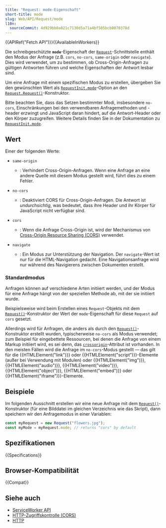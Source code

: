 ```yaml
---
title: "Request: mode-Eigenschaft"
short-title: mode
slug: Web/API/Request/mode
l10n:
  sourceCommit: 4d929bb0a021c7130d5a71a4bf505bcb8070378d
---
```


{{APIRef("Fetch API")}}{{AvailableInWorkers}}

Die schreibgeschützte **`mode`**-Eigenschaft der [`Request`](/de/docs/Web/API/Request)-Schnittstelle enthält den Modus der Anfrage (z.B. `cors`, `no-cors`, `same-origin` oder `navigate`). Dies wird verwendet, um zu bestimmen, ob Cross-Origin-Anfragen zu gültigen Antworten führen und welche Eigenschaften der Antwort lesbar sind.

Um eine Anfrage mit einem spezifischen Modus zu erstellen, übergeben Sie den gewünschten Wert als [`RequestInit.mode`](/de/docs/Web/API/RequestInit#mode)-Option an den [`Request.Request()`](/de/docs/Web/API/Request/Request)-Konstruktor.

Bitte beachten Sie, dass das Setzen bestimmter Modi, insbesondere `no-cors`, Einschränkungen bei den verwendbaren Anfragemethoden und -header erzwingt und JavaScript daran hindert, auf die Antwort-Header oder den Körper zuzugreifen. Weitere Details finden Sie in der Dokumentation zu [`RequestInit.mode`](/de/docs/Web/API/RequestInit#mode).

## Wert

Einer der folgenden Werte:

- `same-origin`

  - : Verhindert Cross-Origin-Anfragen. Wenn eine Anfrage an eine andere Quelle mit diesem Modus gestellt wird, führt dies zu einem Fehler.

- `no-cors`

  - : Deaktiviert CORS für Cross-Origin-Anfragen. Die Antwort ist _undurchsichtig_, was bedeutet, dass ihre Header und ihr Körper für JavaScript nicht verfügbar sind.

- `cors`

  - : Wenn die Anfrage Cross-Origin ist, wird der Mechanismus von [Cross-Origin Resource Sharing (CORS)](/de/docs/Web/HTTP/Guides/CORS) verwendet.

- `navigate`

  - : Ein Modus zur Unterstützung der Navigation. Der `navigate`-Wert ist nur für die HTML-Navigation gedacht. Eine Navigationsanfrage wird nur während des Navigierens zwischen Dokumenten erstellt.

### Standardmodus

Anfragen können auf verschiedene Arten initiiert werden, und der Modus für eine Anfrage hängt von der speziellen Methode ab, mit der sie initiiert wurde.

Beispielsweise wird beim Erstellen eines `Request`-Objekts mit dem [`Request()`](/de/docs/Web/API/Request/Request)-Konstruktor der Wert der `mode`-Eigenschaft für diese `Request` auf `cors` gesetzt.

Allerdings wird für Anfragen, die anders als durch den [`Request()`](/de/docs/Web/API/Request/Request)-Konstruktor erstellt wurden, typischerweise `no-cors` als Modus verwendet; zum Beispiel für eingebettete Ressourcen, bei denen die Anfrage von einem Markup initiiert wird, es sei denn, das [`crossorigin`](/de/docs/Web/HTML/Attributes/crossorigin)-Attribut ist vorhanden. In den meisten Fällen wird die Anfrage im `no-cors`-Modus gestellt — das gilt für die {{HTMLElement("link")}} oder {{HTMLElement("script")}}-Elemente (außer bei Verwendung mit Modulen) oder {{HTMLElement("img")}}, {{HTMLElement("audio")}}, {{HTMLElement("video")}}, {{HTMLElement("object")}}, {{HTMLElement("embed")}} oder {{HTMLElement("iframe")}}-Elemente.

## Beispiele

Im folgenden Ausschnitt erstellen wir eine neue Anfrage mit dem [`Request()`](/de/docs/Web/API/Request/Request)-Konstruktor (für eine Bilddatei im gleichen Verzeichnis wie das Skript), dann speichern wir den Anfragemodus in einer Variablen:

```js
const myRequest = new Request("flowers.jpg");
const myMode = myRequest.mode; // returns "cors" by default
```

## Spezifikationen

{{Specifications}}

## Browser-Kompatibilität

{{Compat}}

## Siehe auch

- [ServiceWorker API](/de/docs/Web/API/Service_Worker_API)
- [HTTP-Zugriffskontrolle (CORS)](/de/docs/Web/HTTP/Guides/CORS)
- [HTTP](/de/docs/Web/HTTP)
